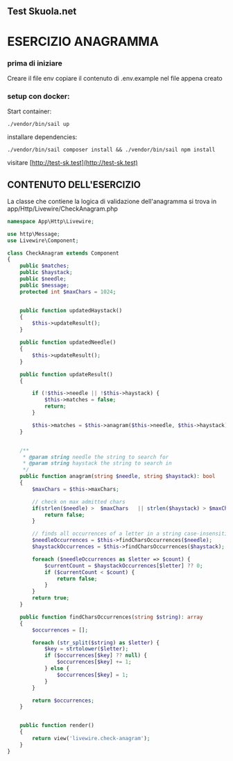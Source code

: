 ## Test Skuola.net

# ESERCIZIO ANAGRAMMA
### prima di iniziare
Creare il file env
copiare il contenuto di .env.example nel file appena creato

### setup con docker:
Start container:
```shell
./vendor/bin/sail up 
```
installare dependencies:
```shell
./vendor/bin/sail composer install && ./vendor/bin/sail npm install
````
visitare
[http://test-sk.test](http://test-sk.test)
## CONTENUTO DELL'ESERCIZIO
La classe che contiene la logica di validazione dell'anagramma si trova in app/Http/Livewire/CheckAnagram.php
```php
namespace App\Http\Livewire;

use http\Message;
use Livewire\Component;

class CheckAnagram extends Component
{
    public $matches;
    public $haystack;
    public $needle;
    public $message;
    protected int $maxChars = 1024;


    public function updatedHaystack()
    {
        $this->updateResult();
    }

    public function updatedNeedle()
    {
        $this->updateResult();
    }

    public function updateResult()
    {

        if (!$this->needle || !$this->haystack) {
            $this->matches = false;
            return;
        }

        $this->matches = $this->anagram($this->needle, $this->haystack);
    }


    /**
     * @param string needle the string to search for
     * @param string haystack the string to search in
     */
    public function anagram(string $needle, string $haystack): bool
    {
        $maxChars = $this->maxChars;

        // check on max admitted chars
        if(strlen($needle) >  $maxChars   || strlen($haystack) > $maxChars){
            return false;
        }

        // finds all occurrences of a letter in a string case-insensitive
        $needleOccurrences = $this->findCharsOccurrences($needle);
        $haystackOccurrences = $this->findCharsOccurrences($haystack);

        foreach ($needleOccurrences as $letter => $count) {
            $currentCount = $haystackOccurrences[$letter] ?? 0;
            if ($currentCount < $count) {
                return false;
            }
        }
        return true;
    }

    public function findCharsOccurrences(string $string): array
    {
        $occurrences = [];

        foreach (str_split($string) as $letter) {
            $key = strtolower($letter);
            if ($occurrences[$key] ?? null) {
                $occurrences[$key] += 1;
            } else {
                $occurrences[$key] = 1;
            }
        }

        return $occurrences;
    }


    public function render()
    {
        return view('livewire.check-anagram');
    }
}
```









